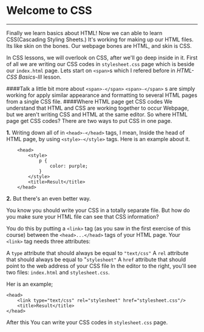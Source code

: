 # Welcome to CSS #

----------

Finally we learn basics about HTML! Now we can able to learn CSS(Cascading Styling Sheets.) It's working for making up our HTML files. Its like skin on the bones. Our webpage bones are HTML, and skin is CSS. 

In CSS lessons, we will overlook on CSS, after  we'll go deep inside in it. First of all we are writing our CSS codes in `stylesheet.css` page which is beside our `index.html` page. Lets start on `<span>`s which I refered before in *HTML-CSS Basics-III* lesson.

####Talk a little bit more about `<span>-</span>`
`<span>-</span>` s are simply working for apply similar appearance and formatting to several HTML pages from a single CSS file. 
####Where HTML page get CSS codes
We understand that HTML and CSS are working together to occur Webpage, but we aren't writing CSS and HTML at the same editor. So where HTML page get CSS codes?
There are two ways to put CSS in one page.

**1.** Writing down all of in `<head>-</head>` tags, I mean, Inside the head of HTML page, by using `<style>-</style>` tags. Here is an example about it.
    
        <head>
    		<style>
    			p {
    				color: purple;
    			}
    		</style>
    		<title>Result</title>
    	</head>
    

**2.** But there's an even better way.

You know you should write your CSS in a totally separate file. But how do you make sure your HTML file can see that CSS information?

You do this by putting a `<link>` tag (as you saw in the first exercise of this course) between the `<head>...</head>` tags of your HTML page. Your `<link>` tag needs three attributes:

A `type` attribute that should always be equal to `"text/css"`
A `rel` attribute that should always be equal to "`stylesheet"`
A `href` attribute that should point to the web address of your CSS file
In the editor to the right, you'll see two files: `index.html` and `stylesheet.css`.

Her is an example;

    <head>
	    <link type="text/css" rel="stylesheet" href="stylesheet.css"/>
		<title>Result</title>
	</head>
After this You can write your CSS codes in `stylesheet.css` page.